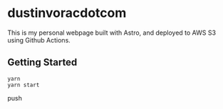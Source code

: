 # dustinvoracdotcom

This is my personal webpage built with Astro, and deployed to AWS S3 using Github Actions.

## Getting Started

```
yarn
yarn start
```

push